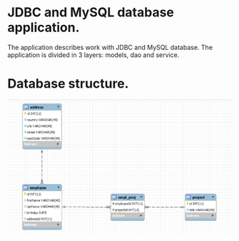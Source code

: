 # JDBC and MySQL database application.

The application describes work with JDBC and MySQL database.
The application is divided in 3 layers: models, dao and service.

# Database structure.

![](JDBC-Relationships/src/main/resources/db_structure.PNG)
